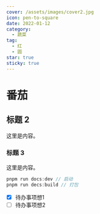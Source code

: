 ```yaml
---
cover: /assets/images/cover2.jpg
icon: pen-to-square
date: 2022-01-12
category:
  - 蔬菜
tag:
  - 红
  - 圆
star: true
sticky: true
---
```

# 番茄

## 标题 2

这里是内容。

### 标题 3

这里是内容。

```js
pnpm run docs:dev // 启动
pnpm run decs:build // 打包
```

- [X]  待办事项想1
- [ ]  待办事项想2
